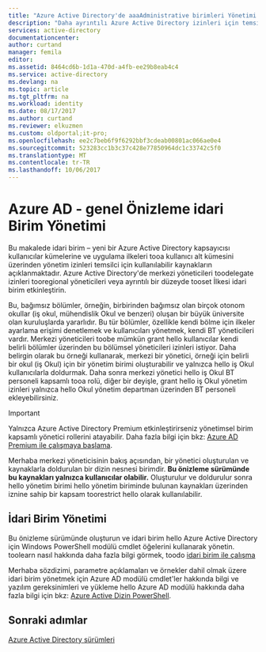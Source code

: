 ```yaml
---
title: "Azure Active Directory'de aaaAdministrative birimleri Yönetimi Önizleme"
description: "Daha ayrıntılı Azure Active Directory izinleri için temsilci seçme için idari birim kullanma"
services: active-directory
documentationcenter: 
author: curtand
manager: femila
editor: 
ms.assetid: 8464cd6b-1d1a-470d-a4fb-ee29b8eab4c4
ms.service: active-directory
ms.devlang: na
ms.topic: article
ms.tgt_pltfrm: na
ms.workload: identity
ms.date: 08/17/2017
ms.author: curtand
ms.reviewer: elkuzmen
ms.custom: oldportal;it-pro;
ms.openlocfilehash: ee2c7beb6f9f6292bbf3cdeab00801ac066ae0e4
ms.sourcegitcommit: 523283cc1b3c37c428e77850964dc1c33742c5f0
ms.translationtype: MT
ms.contentlocale: tr-TR
ms.lasthandoff: 10/06/2017
---
```

# <a name="administrative-units-management-in-azure-ad---public-preview"></a>Azure AD - genel Önizleme idari Birim Yönetimi
Bu makalede idari birim – yeni bir Azure Active Directory kapsayıcısı kullanıcılar kümelerine ve uygulama ilkeleri tooa kullanıcı alt kümesini üzerinden yönetim izinleri temsilci için kullanılabilir kaynakların açıklanmaktadır. Azure Active Directory'de merkezi yöneticileri toodelegate izinleri tooregional yöneticileri veya ayrıntılı bir düzeyde tooset İlkesi idari birim etkinleştirin.

Bu, bağımsız bölümler, örneğin, birbirinden bağımsız olan birçok otonom okullar (iş okul, mühendislik Okul ve benzeri) oluşan bir büyük üniversite olan kuruluşlarda yararlıdır. Bu tür bölümler, özellikle kendi bölme için ilkeler ayarlama erişimi denetlemek ve kullanıcıları yönetmek, kendi BT yöneticileri vardır. Merkezi yöneticileri toobe mümkün grant hello kullanıcılar kendi belirli bölümler üzerinden bu bölümsel yöneticileri izinleri istiyor. Daha belirgin olarak bu örneği kullanarak, merkezi bir yönetici, örneği için belirli bir okul (iş Okul) için bir yönetim birimi oluşturabilir ve yalnızca hello iş Okul kullanıcılarla doldurmak. Daha sonra merkezi yönetici hello iş Okul BT personeli kapsamlı tooa rolü, diğer bir deyişle, grant hello iş Okul yönetim izinleri yalnızca hello Okul yönetim departman üzerinden BT personeli ekleyebilirsiniz.

> [!IMPORTANT]
> Yalnızca Azure Active Directory Premium etkinleştirirseniz yönetimsel birim kapsamlı yönetici rollerini atayabilir. Daha fazla bilgi için bkz: [Azure AD Premium ile çalışmaya başlama](active-directory-get-started-premium.md).
>


Merhaba merkezi yöneticisinin bakış açısından, bir yönetici oluşturulan ve kaynaklarla doldurulan bir dizin nesnesi birimdir. **Bu önizleme sürümünde bu kaynakları yalnızca kullanıcılar olabilir.** Oluşturulur ve doldurulur sonra hello yönetim birimi hello yönetim biriminde bulunan kaynakları üzerinden iznine sahip bir kapsam toorestrict hello olarak kullanılabilir.

## <a name="managing-administrative-units"></a>İdari Birim Yönetimi
Bu önizleme sürümünde oluşturun ve idari birim hello Azure Active Directory için Windows PowerShell modülü cmdlet öğelerini kullanarak yönetin. toolearn nasıl hakkında daha fazla bilgi görmek, toodo [idari birim ile çalışma](https://docs.microsoft.com/powershell/azure/active-directory/working-with-administrative-units?view=azureadps-2.0)

Merhaba sözdizimi, parametre açıklamaları ve örnekler dahil olmak üzere idari birim yönetmek için Azure AD modülü cmdlet'ler hakkında bilgi ve yazılım gereksinimleri ve yükleme hello Azure AD modülü hakkında daha fazla bilgi için bkz: [Azure Active Dizin PowerShell](https://docs.microsoft.com/powershell/azure/active-directory/overview?view=azureadps-2.0).

## <a name="next-steps"></a>Sonraki adımlar
[Azure Active Directory sürümleri](active-directory-editions.md)
